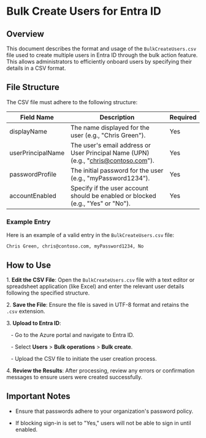 # Bulk Create Users for Entra ID

## Overview

This document describes the format and usage of the `BulkCreateUsers.csv` file used to create multiple users in Entra ID through the bulk action feature. This allows administrators to efficiently onboard users by specifying their details in a CSV format.

## File Structure

The CSV file must adhere to the following structure:

| Field Name       | Description                                           | Required |
|------------------|-------------------------------------------------------|----------|
| displayName      | The name displayed for the user (e.g., "Chris Green").           | Yes      |
| userPrincipalName| The user's email address or User Principal Name (UPN) (e.g., "chris@contoso.com").  | Yes      |
| passwordProfile   | The initial password for the user (e.g., "myPassword1234"). | Yes      |
| accountEnabled    | Specify if the user account should be enabled or blocked (e.g., "Yes" or "No").  | Yes      |

### Example Entry

Here is an example of a valid entry in the `BulkCreateUsers.csv` file:

```
Chris Green, chris@contoso.com, myPassword1234, No
```

## How to Use

1\. **Edit the CSV File**: Open the `BulkCreateUsers.csv` file with a text editor or spreadsheet application (like Excel) and enter the relevant user details following the specified structure.

2\. **Save the File**: Ensure the file is saved in UTF-8 format and retains the `.csv` extension.

3\. **Upload to Entra ID**:

   - Go to the Azure portal and navigate to Entra ID.

   - Select **Users** > **Bulk operations** > **Bulk create**.

   - Upload the CSV file to initiate the user creation process.

4\. **Review the Results**: After processing, review any errors or confirmation messages to ensure users were created successfully.

## Important Notes

- Ensure that passwords adhere to your organization's password policy.

- If blocking sign-in is set to "Yes," users will not be able to sign in until enabled.
